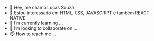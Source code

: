 - 👋 Hey, me chamo Lucas Souza
- 👀 Estou interessado em HTML, CSS, JAVASCRIPT e também REACT NATIVE
- 🌱 I’m currently learning ...
- 💞️ I’m looking to collaborate on ...
- 📫 How to reach me ...

<!---
luczsz/luczsz is a ✨ special ✨ repository because its `README.md` (this file) appears on your GitHub profile.
You can click the Preview link to take a look at your changes.
--->
